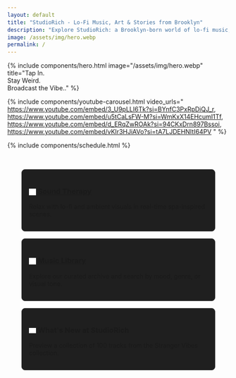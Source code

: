 ```yaml
---
layout: default
title: "StudioRich - Lo-Fi Music, Art & Stories from Brooklyn"
description: "Explore StudioRich: a Brooklyn-born world of lo-fi music, ambient visuals, field recordings, and creative urban storytelling."
image: /assets/img/hero.webp
permalink: /
---
```



{% include components/hero.html 
  image="/assets/img/hero.webp" 
  title="Tap In.<br>Stay Weird.<br>Broadcast the Vibe.." %}

<!-- Stream Banner and Features go here -->
{% include components/youtube-carousel.html video_urls="
https://www.youtube.com/embed/3_U9pLLI6Tk?si=BYnfC3PxRpDiQJ_r, 
https://www.youtube.com/embed/u5tCaLsFW-M?si=WmKxX14EHcumI1Tf,
https://www.youtube.com/embed/d_ERqZwROAk?si=94CKxDrn897Bssoi,
https://www.youtube.com/embed/vKIr3HJiAVo?si=tA7LJDEHNItI64PV
" %}

{% include components/schedule.html %}

<!-- Feature Sections -->
<section class="features">
  <div class="feature">
    <h3>
      <img src="/assets/icons/zenstones.svg" alt="Spa icon" style="width: 1em; vertical-align: middle;" />
      <a href="schedule/sunday">Sound Therapy</a>
    </h3>
    <p>Relax with lo-fi and ambient visuals in real-time spa-inspired scenes.</p>
  </div>
  <div class="feature">
    <h3>
      <img src="/assets/icons/musiclibrary.svg" alt="Music library icon" style="width: 1em; vertical-align: middle;" />
      <a href="/library">Music Library</a>
    </h3>
    <p>Explore our curated archive and search by mood, genre, or visual tone.</p>
  </div>
  <div class="feature">
    <h3>
      <img src="/assets/icons/gamecontroller.svg" alt="Game controller icon" style="width: 1em; vertical-align: middle;" />
      What's New at StudioRich
    </h3>
    <p>Preview a collection of 100 tracks from the Stranger Vibes collection.</p>
  </div>
</section>
<style>
  .stream {
    background: #0A0A0A;
    text-align: center;
    padding: 1.5rem;
  }
  .features {
    display: grid;
    grid-template-columns: repeat(auto-fit, minmax(250px, 1fr));
    gap: 1rem;
    padding: 2rem;
  }
  .feature {
    background: #1f1f1f;
    padding: 1rem;
    border: 1px solid #333;
    border-radius: 8px;
  }

</style>
